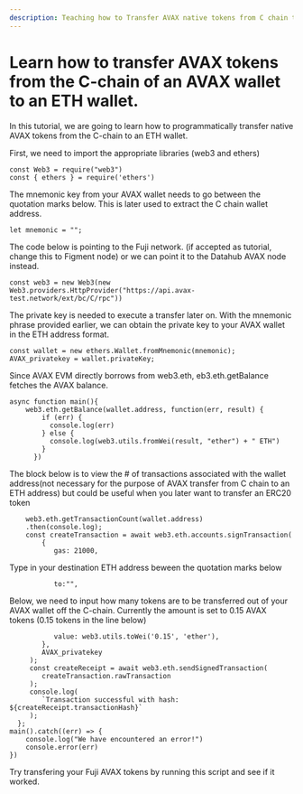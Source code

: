 ```yaml
---
description: Teaching how to Transfer AVAX native tokens from C chain to ETH address
---
```


# Learn how to transfer AVAX tokens from the C-chain of an AVAX wallet to an ETH wallet.

In this tutorial, we are going to learn how to programmatically transfer native AVAX tokens from the C-chain to an ETH wallet.

First, we need to import the appropriate libraries (web3 and ethers)

```text
const Web3 = require("web3")
const { ethers } = require('ethers')
```

The mnemonic key from your AVAX wallet needs to go between the quotation marks below. This is later used to extract the C chain wallet address.

```text
let mnemonic = "";
```

The code below is pointing to the Fuji network. (if accepted as tutorial, change this to Figment node) or we can point it to the Datahub AVAX node instead. 

```text
const web3 = new Web3(new Web3.providers.HttpProvider("https://api.avax-test.network/ext/bc/C/rpc"))   
```

The private key is needed to execute a transfer later on. With the mnemonic phrase provided earlier, we can obtain the private key to your AVAX wallet in the ETH address format.

```text
const wallet = new ethers.Wallet.fromMnemonic(mnemonic);
AVAX_privatekey = wallet.privateKey;             
```

Since AVAX EVM directly borrows from web3.eth, eb3.eth.getBalance fetches the AVAX balance. 

```text
async function main(){
    web3.eth.getBalance(wallet.address, function(err, result) {    
        if (err) {
          console.log(err)
        } else {
          console.log(web3.utils.fromWei(result, "ether") + " ETH")
        }
      })
```

The block below is to view the # of transactions associated with the wallet address(not necessary for the purpose of AVAX transfer from C chain to an ETH address) but could be useful when you later want to transfer an ERC20 token 

```text
    web3.eth.getTransactionCount(wallet.address)       
    .then(console.log);                                               
    const createTransaction = await web3.eth.accounts.signTransaction(           
        {
           gas: 21000,
```

Type in your destination ETH address beween the quotation marks below

```text
           to:"",
```

Below, we need to input how many tokens are to be transferred out of your AVAX wallet off the C-chain. Currently the amount is set to 0.15 AVAX tokens  (0.15 tokens in the line below)

```text
           value: web3.utils.toWei('0.15', 'ether'),     
        },
        AVAX_privatekey                                 
     );
     const createReceipt = await web3.eth.sendSignedTransaction(
        createTransaction.rawTransaction
     );
     console.log(
        `Transaction successful with hash: ${createReceipt.transactionHash}`
     );
  };
main().catch((err) => {
    console.log("We have encountered an error!")
    console.error(err)
})
```

Try transfering your Fuji AVAX tokens by running this script and see if it worked. 